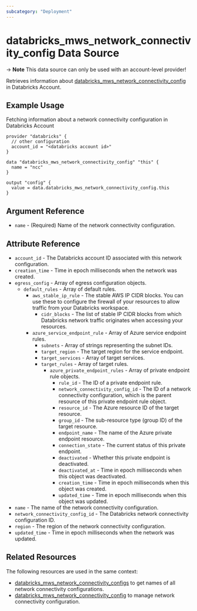 ```yaml
---
subcategory: "Deployment"
---
```

# databricks_mws_network_connectivity_config Data Source

-> **Note** This data source can only be used with an account-level provider!

Retrieves information about [databricks_mws_network_connectivity_config](../resources/mws_network_connectivity_config.md) in Databricks Account.

## Example Usage

Fetching information about a network connectivity configuration in Databricks Account

```hcl
provider "databricks" {
  // other configuration
  account_id = "<databricks account id>"
}

data "databricks_mws_network_connectivity_config" "this" {
  name = "ncc"
}

output "config" {
  value = data.databricks_mws_network_connectivity_config.this
}
```

## Argument Reference

* `name` - (Required) Name of the network connectivity configuration.

## Attribute Reference

* `account_id` - The Databricks account ID associated with this network configuration.
* `creation_time` - Time in epoch milliseconds when the network was created.
* `egress_config` - Array of egress configuration objects.
    * `default_rules` - Array of default rules.
        * `aws_stable_ip_rule` - The stable AWS IP CIDR blocks. You can use these to configure the firewall of your resources to allow traffic from your Databricks workspace.
            * `cidr_blocks` - The list of stable IP CIDR blocks from which Databricks network traffic originates when accessing your resources.
        * `azure_service_endpoint_rule` - Array of Azure service endpoint rules.
            * `subnets` - Array of strings representing the subnet IDs.
            * `target_region` - The target region for the service endpoint.
            * `target_services` - Array of target services.
            * `target_rules` - Array of target rules.
                * `azure_private_endpoint_rules` - Array of private endpoint rule objects.
                    * `rule_id` - The ID of a private endpoint rule.
                    * `network_connectivity_config_id` - The ID of a network connectivity configuration, which is the parent resource of this private endpoint rule object.
                    * `resource_id` - The Azure resource ID of the target resource.
                    * `group_id` - The sub-resource type (group ID) of the target resource.
                    * `endpoint_name` - The name of the Azure private endpoint resource.
                    * `connection_state` - The current status of this private endpoint.
                    * `deactivated` - Whether this private endpoint is deactivated.
                    * `deactivated_at` - Time in epoch milliseconds when this object was deactivated.
                    * `creation_time` - Time in epoch milliseconds when this object was created.
                    * `updated_time` - Time in epoch milliseconds when this object was updated.
* `name` - The name of the network connectivity configuration.
* `network_connectivity_config_id` - The Databricks network connectivity configuration ID.
* `region` - The region of the network connectivity configuration.
* `updated_time` - Time in epoch milliseconds when the network was updated.

## Related Resources

The following resources are used in the same context:

* [databricks_mws_network_connectivity_configs](./mws_network_connectivity_configs.md) to get names of all network connectivity configurations.
* [databricks_mws_network_connectivity_config](../resources/mws_network_connectivity_config.md) to manage network connectivity configuration.
